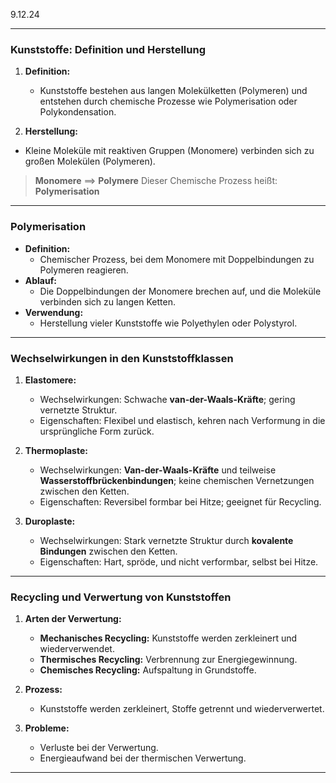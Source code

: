 9.12.24

---

### **Kunststoffe: Definition und Herstellung**  
1. **Definition:**  
   - Kunststoffe bestehen aus langen Molekülketten (Polymeren) und entstehen durch chemische Prozesse wie Polymerisation oder Polykondensation.  

2.  **Herstellung:**  
   - Kleine Moleküle mit reaktiven Gruppen (Monomere) verbinden sich zu großen Molekülen (Polymeren).  

> **Monomere** ==> **Polymere**
>Dieser Chemische Prozess heißt: **Polymerisation**

---

### **Polymerisation**  
- **Definition:**  
  - Chemischer Prozess, bei dem Monomere mit Doppelbindungen zu Polymeren reagieren.  
- **Ablauf:**  
  - Die Doppelbindungen der Monomere brechen auf, und die Moleküle verbinden sich zu langen Ketten.  
- **Verwendung:**  
  - Herstellung vieler Kunststoffe wie Polyethylen oder Polystyrol.  

---

### **Wechselwirkungen in den Kunststoffklassen**  
1. **Elastomere:**  
   - Wechselwirkungen: Schwache **van-der-Waals-Kräfte**; gering vernetzte Struktur.  
   - Eigenschaften: Flexibel und elastisch, kehren nach Verformung in die ursprüngliche Form zurück.  

2. **Thermoplaste:**  
   - Wechselwirkungen: **Van-der-Waals-Kräfte** und teilweise **Wasserstoffbrückenbindungen**; keine chemischen Vernetzungen zwischen den Ketten.  
   - Eigenschaften: Reversibel formbar bei Hitze; geeignet für Recycling.  

3. **Duroplaste:**  
   - Wechselwirkungen: Stark vernetzte Struktur durch **kovalente Bindungen** zwischen den Ketten.  
   - Eigenschaften: Hart, spröde, und nicht verformbar, selbst bei Hitze.  

---

### **Recycling und Verwertung von Kunststoffen**  
1. **Arten der Verwertung:**  
   - **Mechanisches Recycling:** Kunststoffe werden zerkleinert und wiederverwendet.  
   - **Thermisches Recycling:** Verbrennung zur Energiegewinnung.  
   - **Chemisches Recycling:** Aufspaltung in Grundstoffe.  

2. **Prozess:**  
   - Kunststoffe werden zerkleinert, Stoffe getrennt und wiederverwertet.  

3. **Probleme:**  
   - Verluste bei der Verwertung.  
   - Energieaufwand bei der thermischen Verwertung.  

---

